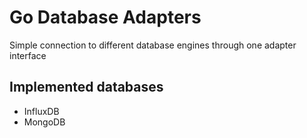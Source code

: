 # Go Database Adapters

Simple connection to different database engines through one adapter interface

## Implemented databases

- InfluxDB
- MongoDB
